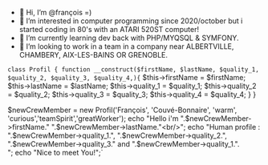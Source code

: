 - 👋 Hi, I’m @françois =)
- 👀 I’m interested in computer programming since 2020/october but i started coding in 80's with an ATARI 520ST computer!
- 🌱 I’m currently learning dev back with PHP/MYQSQL & SYMFONY.
- 💞️ I’m looking to work in a team in a company near ALBERTVILLE, CHAMBERY, AIX-LES-BAINS OR GRENOBLE.

`class Profil {
        function __construct($firstName, $lastName, $quality_1, $quality_2, $quality_3, $quality_4,){`
                $this->firstName    = $firstName;
                $this->lastName     = $lastName;
                $this->quality_1    = $quality_1;
                $this->quality_2    = $quality_2;
                $this->quality_3    = $quality_3;
                $this->quality_4    = $quality_4;
        }
}

$newCrewMember = new Profil('François', 'Couvé-Bonnaire', 'warm', 'curious','teamSpirit','greatWorker');
echo "Hello i'm ".$newCrewMember->firstName." ".$newCrewMember->lastName."<br/>";
echo "Human profile : ".$newCrewMember->quality_1.", ".$newCrewMember->quality_2.", ".$newCrewMember->quality_3." and ".$newCrewMember->quality_1.".<br/>";
echo "Nice to meet You!";`

<!---
fransoa2103/fransoa2103 is a ✨ special ✨ repository because its `README.md` (this file) appears on your GitHub profile.
You can click the Preview link to take a look at your changes.
--->
